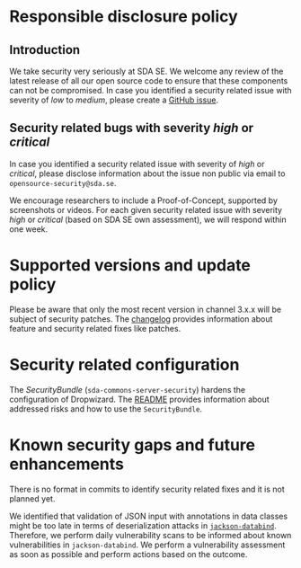 # Responsible disclosure policy

## Introduction

We take security very seriously at SDA SE.
We welcome any review of the latest release of all our open source code to ensure that these components can not be compromised.
In case you identified a security related issue with severity of _low_ to _medium_, please create a [GitHub issue](https://github.com/SDA-SE/sda-dropwizard-commons/issues). 


## Security related bugs with severity _high_ or _critical_

In case you identified a security related issue with severity of _high_ or _critical_, please disclose information about the issue non public via email to `opensource-security@sda.se`.

We encourage researchers to include a Proof-of-Concept, supported by screenshots or videos.
For each given security related issue with severity _high_ or _critical_ (based on SDA SE own assessment), we will respond within one week.


# Supported versions and update policy

Please be aware that only the most recent version in channel 3.x.x will be subject of security patches.
The [changelog](https://github.com/SDA-SE/sda-dropwizard-commons/releases/) provides information about feature and security related fixes like patches.


# Security related configuration

The _SecurityBundle_ (`sda-commons-server-security`) hardens the configuration of Dropwizard. The [README](https://github.com/SDA-SE/sda-dropwizard-commons/tree/master/sda-commons-server-security) provides information about addressed risks and how to use the `SecurityBundle`.


# Known security gaps and future enhancements

There is no format in commits to identify security related fixes and it is not planned yet.

We identified that validation of JSON input with annotations in data classes might be too late in terms of deserialization attacks in [`jackson-databind`](https://github.com/FasterXML/jackson-databind).
Therefore, we perform daily vulnerability scans to be informed about known vulnerabilities in `jackson-databind`. We perform a vulnerability assessment as soon as possible and perform actions based on the outcome.
